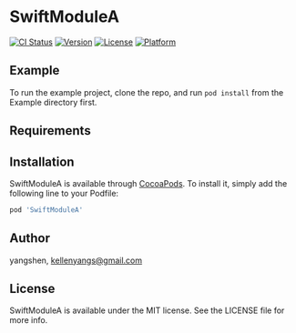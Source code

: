 # SwiftModuleA

[![CI Status](https://img.shields.io/travis/yangshen/SwiftModuleA.svg?style=flat)](https://travis-ci.org/yangshen/SwiftModuleA)
[![Version](https://img.shields.io/cocoapods/v/SwiftModuleA.svg?style=flat)](https://cocoapods.org/pods/SwiftModuleA)
[![License](https://img.shields.io/cocoapods/l/SwiftModuleA.svg?style=flat)](https://cocoapods.org/pods/SwiftModuleA)
[![Platform](https://img.shields.io/cocoapods/p/SwiftModuleA.svg?style=flat)](https://cocoapods.org/pods/SwiftModuleA)

## Example

To run the example project, clone the repo, and run `pod install` from the Example directory first.

## Requirements

## Installation

SwiftModuleA is available through [CocoaPods](https://cocoapods.org). To install
it, simply add the following line to your Podfile:

```ruby
pod 'SwiftModuleA'
```

## Author

yangshen, kellenyangs@gmail.com

## License

SwiftModuleA is available under the MIT license. See the LICENSE file for more info.
